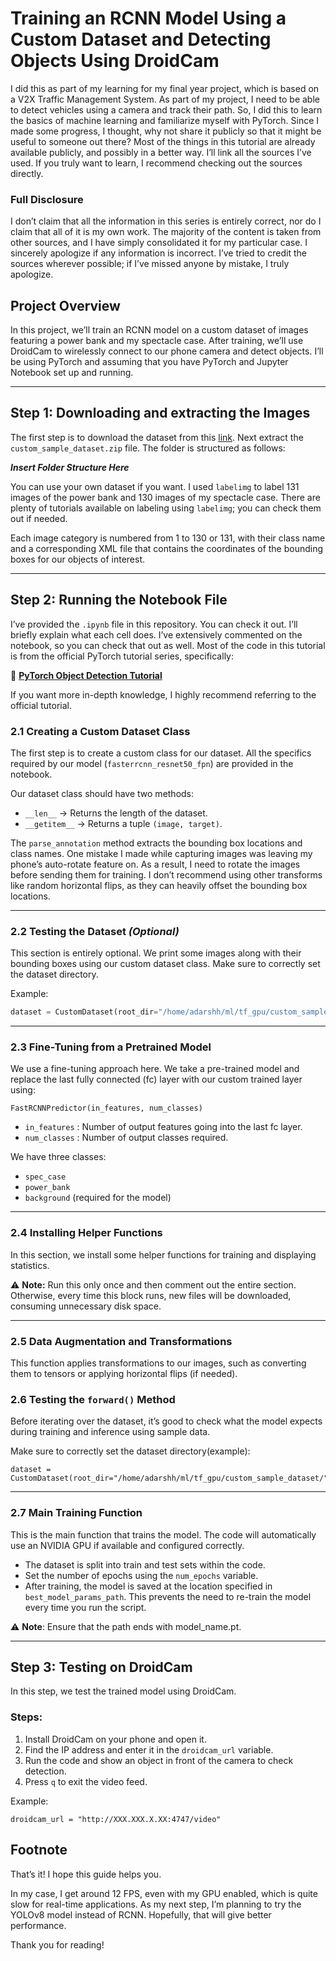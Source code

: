 # Training an RCNN Model Using a Custom Dataset and Detecting Objects Using DroidCam  

I did this as part of my learning for my final year project, which is based on a V2X Traffic Management System. As part of my project, I need to be able to detect vehicles using a camera and track their path. So, I did this to learn the basics of machine learning and familiarize myself with PyTorch. Since I made some progress, I thought, why not share it publicly so that it might be useful to someone out there? Most of the things in this tutorial are already available publicly, and possibly in a better way. I’ll link all the sources I’ve used. If you truly want to learn, I recommend checking out the sources directly.  

### Full Disclosure  
I don’t claim that all the information in this series is entirely correct, nor do I claim that all of it is my own work. The majority of the content is taken from other sources, and I have simply consolidated it for my particular case. I sincerely apologize if any information is incorrect. I’ve tried to credit the sources wherever possible; if I’ve missed anyone by mistake, I truly apologize.  

## Project Overview  
In this project, we’ll train an RCNN model on a custom dataset of images featuring a power bank and my spectacle case. After training, we’ll use DroidCam to wirelessly connect to our phone camera and detect objects. I’ll be using PyTorch and assuming that you have PyTorch and Jupyter Notebook set up and running.  

---

## Step 1: Downloading and extracting the Images  
The first step is to download the dataset from this [link](https://drive.google.com/file/d/1OIvEIFwkrTDZkjfE-0tlxPGKdaYfgp_W/view?usp=drive_link). Next extract the `custom_sample_dataset.zip` file. The folder is structured as follows:  

**_Insert Folder Structure Here_**  

You can use your own dataset if you want. I used `labelimg` to label 131 images of the power bank and 130 images of my spectacle case. There are plenty of tutorials available on labeling using `labelimg`; you can check them out if needed.  

Each image category is numbered from 1 to 130 or 131, with their class name and a corresponding XML file that contains the coordinates of the bounding boxes for our objects of interest.  

---

## Step 2: Running the Notebook File  
I’ve provided the `.ipynb` file in this repository. You can check it out. I’ll briefly explain what each cell does. I’ve extensively commented on the notebook, so you can check that out as well. Most of the code in this tutorial is from the official PyTorch tutorial series, specifically:  

🔗 **[PyTorch Object Detection Tutorial](https://pytorch.org/tutorials/intermediate/torchvision_tutorial.html)**  

If you want more in-depth knowledge, I highly recommend referring to the official tutorial.  

### 2.1 Creating a Custom Dataset Class  
The first step is to create a custom class for our dataset. All the specifics required by our model (`fasterrcnn_resnet50_fpn`) are provided in the notebook.  

Our dataset class should have two methods:  
- `__len__` → Returns the length of the dataset.  
- `__getitem__` → Returns a tuple `(image, target)`.  

The `parse_annotation` method extracts the bounding box locations and class names. One mistake I made while capturing images was leaving my phone’s auto-rotate feature on. As a result, I need to rotate the images before sending them for training. I don’t recommend using other transforms like random horizontal flips, as they can heavily offset the bounding box locations.  

---

### 2.2 Testing the Dataset _(Optional)_  
This section is entirely optional. We print some images along with their bounding boxes using our custom dataset class. Make sure to correctly set the dataset directory.  

Example:  
```python
dataset = CustomDataset(root_dir="/home/adarshh/ml/tf_gpu/custom_sample_dataset/")
```
---
### 2.3 Fine-Tuning from a Pretrained Model
We use a fine-tuning approach here. We take a pre-trained model and replace the last fully connected (fc) layer with our custom trained layer using:
```
FastRCNNPredictor(in_features, num_classes)
```
- `in_features` : Number of output features going into the last fc layer.
- `num_classes` : Number of output classes required.

We have three classes:
- `spec_case`
- `power_bank`
- `background` (required for the model)
---
### 2.4 Installing Helper Functions
In this section, we install some helper functions for training and displaying statistics.

⚠ **Note:** Run this only once and then comment out the entire section. Otherwise, every time this block runs, new files will be downloaded, consuming unnecessary disk space.

---
### 2.5 Data Augmentation and Transformations
This function applies transformations to our images, such as converting them to tensors or applying horizontal flips (if needed).

### 2.6 Testing the `forward()` Method
Before iterating over the dataset, it’s good to check what the model expects during training and inference using sample data.

Make sure to correctly set the dataset directory(example):
```
dataset = CustomDataset(root_dir="/home/adarshh/ml/tf_gpu/custom_sample_dataset/")

```
---
### 2.7 Main Training Function
This is the main function that trains the model. The code will automatically use an NVIDIA GPU if available and configured correctly.
- The dataset is split into train and test sets within the code.
- Set the number of epochs using the `num_epochs` variable.
- After training, the model is saved at the location specified in `best_model_params_path`. This prevents the need to re-train the model every time you run the script.

⚠ **Note**: Ensure that the path ends with model_name.pt. 

---

## Step 3: Testing on DroidCam
In this step, we test the trained model using DroidCam.

### Steps:
1. Install DroidCam on your phone and open it.
2. Find the IP address and enter it in the `droidcam_url` variable.
3. Run the code and show an object in front of the camera to check detection.
4. Press `q` to exit the video feed.

Example:
```
droidcam_url = "http://XXX.XXX.X.XX:4747/video"
```

## Footnote
That’s it! I hope this guide helps you.

In my case, I get around 12 FPS, even with my GPU enabled, which is quite slow for real-time applications. As my next step, I’m planning to try the YOLOv8 model instead of RCNN. Hopefully, that will give better performance.

Thank you for reading!
